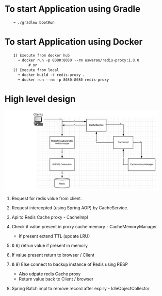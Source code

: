   # To start Application using Gradle
        ➜ ./gradlew bootRun
  # To start Application using Docker
        1) Execute from docker hub 
          ➜ docker run -p 8080:8080 --rm eswaran/redis-proxy:1.0.0 
               # or
        2) Execute from local
          ➜ docker build -t redis-proxy .
          ➜ docker run --rm -p 8080:8080 redis-proxy
        
  # High level design 
  ![alt text](https://github.com/EswaranMuthu/redis-proxy/blob/master/redis-Proxy-Architecture.png)
  1) Request for redis value from client.
  2) Request intercepted (using Spring AOP) by CacheService.
  3) Api to Redis Cache proxy - CacheImpl 
  4) Check if value present in proxy cache memory - CacheMemoryManager
      - If present extend TTL (update LRU)
  5) & 6) retrun value if present in memory 
  7) If value present return to browser / Client
  8) & 9) Else connect to backup instance of Redis using RESP 
      - Also udpate redis Cache proxy 
      - Return value back to Client / browser  
      
  10) Spring Batch impl to remove record after expiry - IdleObjectCollector    
